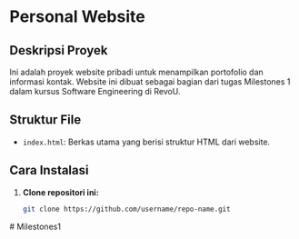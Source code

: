 # Personal Website

## Deskripsi Proyek
Ini adalah proyek website pribadi untuk menampilkan portofolio dan informasi kontak. Website ini dibuat sebagai bagian dari tugas Milestones 1 dalam kursus Software Engineering di RevoU.

## Struktur File
- `index.html`: Berkas utama yang berisi struktur HTML dari website.

## Cara Instalasi
1. **Clone repositori ini:**
   ```bash
   git clone https://github.com/username/repo-name.git
#   M i l e s t o n e s 1  
 
